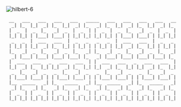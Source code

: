 ![hilbert-6](https://github.com/barabo/barabo/assets/4342684/a7ae484f-d97f-4fd8-ad79-0c81ecf35439)


```
 __   ___   ___   ___   ___   _____   ___   ___   ___   ___   __
  _| |_  |_|  _| |_  |_|  _| |_   _| |_  |_|  _| |_  |_|  _| |_
 |  _  |  _  |_   _|  _  |  _  | |  _  |  _  |_   _|  _  |  _  |
 |_| |_| | |___| |___| | |_| |_| |_| |_| | |___| |___| | |_| |_|
  _   _  |  ___   ___  |  _   _   _   _  |  ___   ___  |  _   _
 | |_| | |_|  _| |_  |_| | |_| | | |_| | |_|  _| |_  |_| | |_| |
 |_   _|  _  |_   _|  _  |_   _| |_   _|  _  |_   _|  _  |_   _|
  _| |___| |___| |___| |___| |_   _| |___| |___| |___| |___| |_
 |  ___   ___   _   ___   ___  | |  ___   ___   _   ___   ___  |
 |_|  _| |_  |_| |_|  _| |_  |_| |_|  _| |_  |_| |_|  _| |_  |_|
  _  |_   _|  _   _  |_   _|  _   _  |_   _|  _   _  |_   _|  _
 | |___| |___| | | |___| |___| | | |___| |___| | | |___| |___| |
 |__  _____   _| |_   _____   _| |__  _____   _| |_   _____   _|
  _| |_   _| |_   _| |_   _| |_   _| |_   _| |_   _| |_   _| |_
 |  _  | |  _  | |  _  | |  _  | |  _  | |  _  | |  _  | |  _  |
 |_| |_| |_| |_| |_| |_| |_| |_| |_| |_| |_| |_| |_| |_| |_| |_|
```
<!--
**barabo/barabo** is a ✨ _special_ ✨ repository because its `README.md` (this file) appears on your GitHub profile.

Here are some ideas to get you started:

- 🔭 I’m currently working on ...
- 🌱 I’m currently learning ...
- 👯 I’m looking to collaborate on ...
- 🤔 I’m looking for help with ...
- 💬 Ask me about ...
- 📫 How to reach me: ...
- 😄 Pronouns: ...
- ⚡ Fun fact: ...
-->
